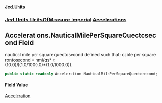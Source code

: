 #### [Jcd.Units](index.md 'index')
### [Jcd.Units.UnitsOfMeasure.Imperial](Jcd.Units.UnitsOfMeasure.Imperial.md 'Jcd.Units.UnitsOfMeasure.Imperial').[Accelerations](Accelerations.md 'Jcd.Units.UnitsOfMeasure.Imperial.Accelerations')

## Accelerations.NauticalMilePerSquareQuectosecond Field

nautical mile per square quectosecond defined such that: cable per square rontosecond = nmi/qs² ×  
(10.0)/((1.0/1000.0)*(1.0/1000.0)).

```csharp
public static readonly Acceleration NauticalMilePerSquareQuectosecond;
```

#### Field Value
[Acceleration](Acceleration.md 'Jcd.Units.UnitTypes.Acceleration')